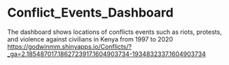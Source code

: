# Conflict_Events_Dashboard
The dashboard shows locations of conflicts events such as riots, protests, and violence against civilians in Kenya from 1997 to 2020
https://godwinmm.shinyapps.io/Conflicts/?_ga=2.185487017.1862723917.1604903734-1934832337.1604903734
